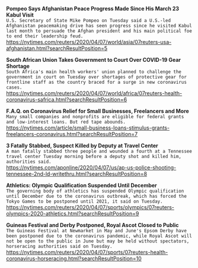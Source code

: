 **Pompeo Says Afghanistan Peace Progress Made Since His March 23 Kabul Visit**\
`U.S. Secretary of State Mike Pompeo on Tuesday said a U.S.-led Afghanistan peacemaking drive has seen progress since he visited Kabul last month to persuade the Afghan president and his main political foe to end their leadership feud.`\
https://nytimes.com/reuters/2020/04/07/world/asia/07reuters-usa-afghanistan.html?searchResultPosition=5

**South African Union Takes Government to Court Over COVID-19 Gear Shortage**\
`South Africa's main health workers' union planned to challenge the government in court on Tuesday over shortages of protective gear for frontline staff as the country braced for a surge in new coronavirus cases. `\
https://nytimes.com/reuters/2020/04/07/world/africa/07reuters-health-coronavirus-safrica.html?searchResultPosition=6

**F.A.Q. on Coronavirus Relief for Small Businesses, Freelancers and More**\
`Many small companies and nonprofits are eligible for federal grants and low-interest loans. But red tape abounds.`\
https://nytimes.com/article/small-business-loans-stimulus-grants-freelancers-coronavirus.html?searchResultPosition=7

**3 Fatally Stabbed, Suspect Killed by Deputy at Travel Center**\
`A man fatally stabbed three people and wounded a fourth at a Tennessee travel center Tuesday morning before a deputy shot and killed him, authorities said.`\
https://nytimes.com/aponline/2020/04/07/us/ap-us-police-shooting-tennessee-2nd-ld-writethru.html?searchResultPosition=8

**Athletics: Olympic Qualification Suspended Until December**\
`The governing body of athletics has suspended Olympic qualification until December due to the coronavirus outbreak, which has forced the Tokyo Games to be postponed until 2021, it said on Tuesday.`\
https://nytimes.com/reuters/2020/04/07/sports/olympics/07reuters-olympics-2020-athletics.html?searchResultPosition=9

**Guineas Festival and Derby Postponed, Royal Ascot Closed to Public**\
`The Guineas Festival at Newmarket in May and June's Epsom Derby have been postponed due to the coronavirus pandemic, while Royal Ascot will not be open to the public in June but may be held without spectators, horseracing authorities said on Tuesday.`\
https://nytimes.com/reuters/2020/04/07/sports/07reuters-health-coronavirus-horseracing.html?searchResultPosition=10

